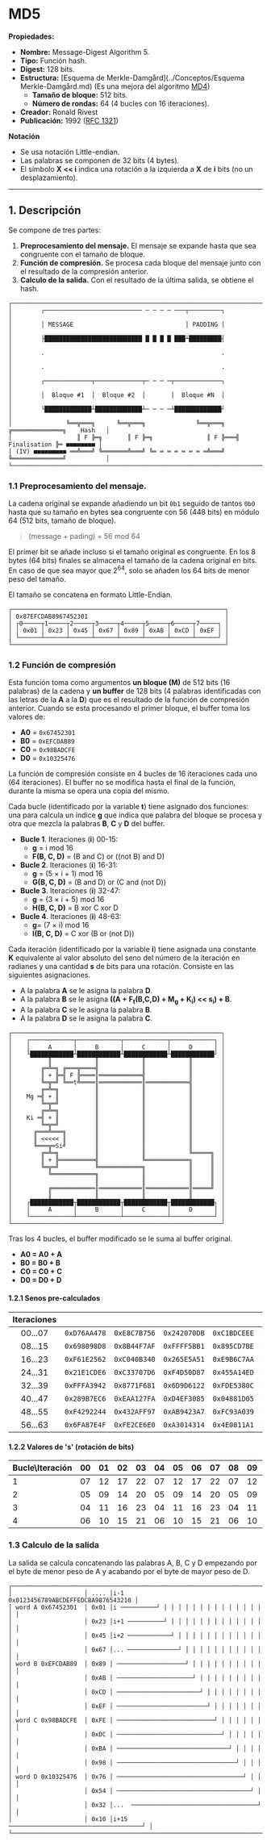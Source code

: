 # MD5

**Propiedades:**
- **Nombre:** Message-Digest Algorithm 5.
- **Tipo:** Función hash.
- **Digest:** 128 bits.
- **Estructura:** [Esquema de Merkle-Damgård](../Conceptos/Esquema Merkle-Damgård.md) (Es una mejora del algoritmo [MD4](MD4.md))
    - **Tamaño de bloque:** 512 bits.
    - **Número de rondas:** 64 (4 bucles con 16 iteraciones).
- **Creador:** Ronald Rivest
- **Publicación:** 1992 ([RFC 1321](https://www.rfc-editor.org/rfc/rfc1321))

**Notación**
- Se usa notación Little-endian.
- Las palabras se componen de 32 bits (4 bytes).
- El símbolo **X << i** indica una rotación a la izquierda a **X** de **i** bits (no un desplazamiento).

---
## 1. Descripción
Se compone de tres partes:
1. **Preprocesamiento del mensaje.** El mensaje se expande hasta que sea congruente con el tamaño de bloque.
2. **Función de compresión.** Se procesa cada bloque del mensaje junto con el resultado de la compresión anterior.
3. **Calculo de la salida.** Con el resultado de la última salida, se obtiene el hash.

```
┌─────────────────────────────────────────────────────────────────────────────────────────┐
│        ┌─────────────────────────── ─ ─ ─ ─ ───┬─────────┐                              │
│        │ MESSAGE                               │ PADDING │                              │
│        ├███████████████████████████ █ █ █ █ ███┴█████████┤                              │
│        .                                                 .                              │
│        .                                                 .                              │
│        ┌─────────────┬─────────────┬─ ─ ─ ─┬─────────────┐                              │
│        │  Bloque #1  │  Bloque #2  │       │  Bloque #N  │                              │
│        └█████████████┴█████████████┴─ ─ ─ ─┴█████████████┘                              │
│               ╚══╦═══╗      ╚══╦═══╗              ╚══╦═══╗   ╔══════════════╗    Hash   │
│                  ║ F ╠═╗       ║ F ╠═╗               ║ F ╠═══╣ Finalisation ╠═ ■■■■■■■■ │
│ (IV) ■■■■■■■■■ ══╩═══╝ ╚═══════╩═══╝ ╚═ ═ ═ ═ ═ ═ ═ ═╩═══╝   ╚══════════════╝           │
└─────────────────────────────────────────────────────────────────────────────────────────┘
```


### 1.1 Preprocesamiento del mensaje.
La cadena original se expande añadiendo un bit `0b1` seguido de tantos `0b0` hasta que su tamaño en bytes sea congruente con 56 (448 bits) en módulo 64 (512 bits, tamaño de bloque).

> (message + pading) = 56 mod 64

El primer bit se añade incluso si el tamaño original es congruente. En los 8 bytes (64 bits) finales se almacena el tamaño de la cadena original en bits. En caso de que sea mayor que 2<sup>64</sup>, solo se añaden los 64 bits de menor peso del tamaño.

El tamaño se concatena en formato Little-Endian.

```
┌───────────────────────────────────────────────────────────┐
│ 0x87EFCDAB8967452301                                      │
│ ┌0─────┬1─────┬2─────┬3─────┬4─────┬5─────┬6─────┬7─────┐ │
│ │ 0x01 │ 0x23 │ 0x45 │ 0x67 │ 0x89 │ 0xAB │ 0xCD │ 0xEF │ │
│ └──────┴──────┴──────┴──────┴──────┴──────┴──────┴──────┘ │
└───────────────────────────────────────────────────────────┘
```

### 1.2 Función de compresión
Esta función toma como argumentos **un bloque (M)** de 512 bits (16 palabras) de la cadena y **un buffer** de 128 bits (4 palabras identificadas con las letras de la **A** a la **D**) que es el resultado de la función de compresión anterior. Cuando se esta procesando el primer bloque, el buffer toma los valores de:
- **A0** = `0x67452301`
- **B0** = `0xEFCDAB89`
- **C0** = `0x98BADCFE`
- **D0** = `0x10325476`

La función de compresión consiste en 4 bucles de 16 iteraciones cada uno (64 iteraciones). El buffer no se modifica hasta el final de la función, durante la misma se opera una copia del mismo.

Cada bucle (identificado por la variable **t**) tiene asignado dos funciones: una para calcula un índice **g** que indica que palabra del bloque se procesa y otra que mezcla la palabras **B**, **C** y **D** del buffer.
- **Bucle 1**. Iteraciones (**i**) 00-15:
	- **g** = i mod 16
	- **F(B, C, D)** = (B and C) or ((not B) and D)
- **Bucle 2**. Iteraciones (**i**) 16-31:
	- **g** = (5 × i + 1) mod 16
	- **G(B, C, D)** = (B and D) or (C and (not D))
- **Bucle 3**. Iteraciones (**i**) 32-47:
	- **g** = (3 × i + 5) mod 16
	- **H(B, C, D)** = B xor C xor D
- **Bucle 4**.  Iteraciones (**i**) 48-63:
	- **g**= (7 × i) mod 16
	- **I(B, C, D)** = C xor (B or (not D))

Cada iteración (identificado por la variable **i**) tiene asignada una constante **K** equivalente al valor absoluto del seno del número de la iteración en radianes y una cantidad **s** de bits para una rotación. Consiste en las siguientes asignaciones.
- A la palabra **A** se le asigna la palabra **D**.
- A la palabra **B** se le asigna  **((A + F<sub>t</sub>(B,C,D) + M<sub>g</sub> + K<sub>i</sub>) << s<sub>i</sub>) + B**.
- A la palabra **C** se le asigna la palabra **B**.
- A la palabra **D** se le asigna la palabra **C**.

```
┌──────────────────────────────────────────────────────────┐
│    ┌────────────┬────────────┬────────────┬────────────┐ │
│    │     A      │     B      │     C      │     D      │ │
│    └████████████┴████████████┴████████████┴████████████┘ │
│          ║            ║            ║            ║        │
│        ╔═╩═╗ ╔═══╦════╣            ║            ║        │
│        ║ + ╠═╣ F ╠════║════════════╣            ║        │
│        ╚═╦═╝ ╚══t╩════║════════════║════════════╣        │
│        ╔═╩═╗          ║            ║            ║        │
│    Mg ═╣ + ║          ║            ║            ║        │
│        ╚═╦═╝          ║            ║            ║        │
│        ╔═╩═╗          ║            ║            ║        │
│    Ki ═╣ + ║          ║            ║            ║        │
│        ╚═╦═╝          ║            ║            ║        │
│      ╔═══╩═══╗        ║            ║            ║        │
│      ║ <<<<< ║        ║            ║            ║        │
│      ╚═══╦═Si╝        ║            ║            ║        │
│        ╔═╩═╗          ║            ║            ╚═════╗  │
│        ║ + ╠══════════╣            ╚════════════╗     ║  │
│        ╚═╦═╝          ╚════════════╗            ║     ║  │
│          ╚════════════╗            ║            ║     ║  │
│                       ║            ║            ║     ║  │
│          ╔════════════║════════════║════════════║═════╝  │
│          ║            ║            ║            ║        │
│    ┌████████████┬████████████┬████████████┬████████████┐ │
│    │     A      │     B      │     C      │     D      │ │
│    └────────────┴────────────┴────────────┴────────────┘ │
└──────────────────────────────────────────────────────────┘
```


Tras los 4 bucles, el buffer modificado se le suma al buffer original.
- **A0 = A0 + A**
- **B0 = B0 + B**
- **C0 = C0 + C**
- **D0 = D0 + D**

#### 1.2.1 Senos pre-calculados

| Iteraciones |              |              |              |              |              |              |              |              |
| :---------: | ------------ | ------------ | ------------ | ------------ | ------------ | ------------ | ------------ | ------------ |
|   00...07   | `0xD76AA478` | `0xE8C7B756` | `0x242070DB` | `0xC1BDCEEE` | `0xF57C0FAF` | `0x4787C62A` | `0xA8304613` | `0xFD469501` |
|   08...15   | `0x698098D8` | `0x8B44F7AF` | `0xFFFF5BB1` | `0x895CD7BE` | `0x6B901122` | `0xFD987193` | `0xA679438E` | `0x49B40821` |
|   16...23   | `0xF61E2562` | `0xC040B340` | `0x265E5A51` | `0xE9B6C7AA` | `0xD62F105D` | `0x02441453` | `0xD8A1E681` | `0xE7D3FBC8` |
|   24...31   | `0x21E1CDE6` | `0xC33707D6` | `0xF4D50D87` | `0x455A14ED` | `0xA9E3E905` | `0xFCEFA3F8` | `0x676F02D9` | `0x8D2A4C8A` |
|   32...39   | `0xFFFA3942` | `0x8771F681` | `0x6D9D6122` | `0xFDE5380C` | `0xA4BEEA44` | `0x4BDECFA9` | `0xF6BB4B60` | `0xBEBFBC70` |
|   40...47   | `0x289B7EC6` | `0xEAA127FA` | `0xD4EF3085` | `0x04881D05` | `0xD9D4D039` | `0xE6DB99E5` | `0x1FA27CF8` | `0xC4AC5665` |
|   48...55   | `0xF4292244` | `0x432AFF97` | `0xAB9423A7` | `0xFC93A039` | `0x655B59C3` | `0x8F0CCC92` | `0xFFEFF47D` | `0x85845DD1` |
|   56...63   | `0x6FA87E4F` | `0xFE2CE6E0` | `0xA3014314` | `0x4E0811A1` | `0xF7537E82` | `0xBD3AF235` | `0x2AD7D2BB` | `0xEB86D391` |

#### 1.2.2 Valores de 's' (rotación de bits)

| Bucle\Iteración | 00  | 01  | 02  | 03  | 04  | 05  | 06  | 07  | 08  | 09  | 0A  | 0B  | 0C  | 0D  | 0E  | 0F  |
| :-------------- | --- | --- | --- | --- | --- | --- | --- | --- | --- | --- | --- | --- | --- | --- | --- | --- |
| 1               | 07  | 12  | 17  | 22  | 07  | 12  | 17  | 22  | 07  | 12  | 17  | 22  | 07  | 12  | 17  | 22  |
| 2               | 05  | 09  | 14  | 20  | 05  | 09  | 14  | 20  | 05  | 09  | 14  | 20  | 05  | 09  | 14  | 20  |
| 3               | 04  | 11  | 16  | 23  | 04  | 11  | 16  | 23  | 04  | 11  | 16  | 23  | 04  | 11  | 16  | 23  |
| 4               | 06  | 10  | 15  | 21  | 06  | 10  | 15  | 21  | 06  | 10  | 15  | 21  | 06  | 10  | 15  | 21  |


### 1.3 Calculo de la salida
La salida se calcula concatenando las palabras A, B, C y D empezando por el byte de menor peso de A y acabando por el byte de mayor peso de D.

```
┌────────────────────────────────────────────────────────────────────────┐
│                    │ .... │i-1      0x0123456789ABCDEFFEDCBA9876543210 │
│ word A 0x67452301  │ 0x01 │i ──────────┘ │ │ │ │ │ │ │ │ │ │ │ │ │ │ │ │
│                    │ 0x23 │i+1 ──────────┘ │ │ │ │ │ │ │ │ │ │ │ │ │ │ │
│                    │ 0x45 │i+2 ────────────┘ │ │ │ │ │ │ │ │ │ │ │ │ │ │
│                    │ 0x67 │... ──────────────┘ │ │ │ │ │ │ │ │ │ │ │ │ │
│ word B 0xEFCDAB89  │ 0x89 │ ───────────────────┘ │ │ │ │ │ │ │ │ │ │ │ │
│                    │ 0xAB │ ─────────────────────┘ │ │ │ │ │ │ │ │ │ │ │
│                    │ 0xCD │ ───────────────────────┘ │ │ │ │ │ │ │ │ │ │
│                    │ 0xEF │ ─────────────────────────┘ │ │ │ │ │ │ │ │ │
│ word C 0x98BADCFE  │ 0xFE │ ───────────────────────────┘ │ │ │ │ │ │ │ │
│                    │ 0xDC │ ─────────────────────────────┘ │ │ │ │ │ │ │
│                    │ 0xBA │ ───────────────────────────────┘ │ │ │ │ │ │
│                    │ 0x98 │ ─────────────────────────────────┘ │ │ │ │ │
│ word D 0x10325476  │ 0x76 │ ───────────────────────────────────┘ │ │ │ │
│                    │ 0x54 │ ─────────────────────────────────────┘ │ │ │
│                    │ 0x32 │...  ───────────────────────────────────┘ │ │
│                    │ 0x10 │i+15 ─────────────────────────────────────┘ │
└────────────────────────────────────────────────────────────────────────┘
```
